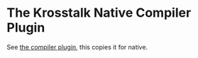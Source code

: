 # The Krosstalk Native Compiler Plugin

See [the compiler plugin](../krosstalk-compiler-plugin), this copies it for native.


